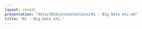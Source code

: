 ```yaml
---
layout: reveal
presentation: "data/2016/presentations/01 - Big Data etc.md"
title: "01 - Big Data etc."
---
```

